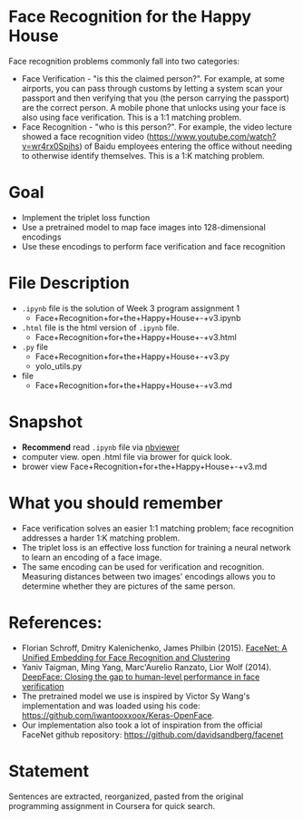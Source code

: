 # Face Recognition for the Happy House
Face recognition problems commonly fall into two categories:
- Face Verification - "is this the claimed person?". For example, at some airports, you can pass through customs by letting a system scan your passport and then verifying that you (the person carrying the passport) are the correct person. A mobile phone that unlocks using your face is also using face verification. This is a 1:1 matching problem.
- Face Recognition - "who is this person?". For example, the video lecture showed a face recognition video (https://www.youtube.com/watch?v=wr4rx0Spihs) of Baidu employees entering the office without needing to otherwise identify themselves. This is a 1:K matching problem.

# Goal
- Implement the triplet loss function
- Use a pretrained model to map face images into 128-dimensional encodings
- Use these encodings to perform face verification and face recognition

# File Description
- `.ipynb` file is the solution of Week 3 program assignment 1
  - Face+Recognition+for+the+Happy+House+-+v3.ipynb
- `.html` file is the html version of `.ipynb` file.
  - Face+Recognition+for+the+Happy+House+-+v3.html
- `.py` file
  - Face+Recognition+for+the+Happy+House+-+v3.py
  - yolo_utils.py
- file
  - Face+Recognition+for+the+Happy+House+-+v3.md
  
# Snapshot
- **Recommend** read `.ipynb` file via [nbviewer](https://nbviewer.jupyter.org/)
- computer view. open .html file via brower for quick look.
- brower view Face+Recognition+for+the+Happy+House+-+v3.md

# What you should remember
- Face verification solves an easier 1:1 matching problem; face recognition addresses a harder 1:K matching problem. 
- The triplet loss is an effective loss function for training a neural network to learn an encoding of a face image.
- The same encoding can be used for verification and recognition. Measuring distances between two images' encodings allows you to determine whether they are pictures of the same person. 

# References:

- Florian Schroff, Dmitry Kalenichenko, James Philbin (2015). [FaceNet: A Unified Embedding for Face Recognition and Clustering](https://arxiv.org/pdf/1503.03832.pdf)
- Yaniv Taigman, Ming Yang, Marc'Aurelio Ranzato, Lior Wolf (2014). [DeepFace: Closing the gap to human-level performance in face verification](https://research.fb.com/wp-content/uploads/2016/11/deepface-closing-the-gap-to-human-level-performance-in-face-verification.pdf) 
- The pretrained model we use is inspired by Victor Sy Wang's implementation and was loaded using his code: https://github.com/iwantooxxoox/Keras-OpenFace.
- Our implementation also took a lot of inspiration from the official FaceNet github repository: https://github.com/davidsandberg/facenet 

# Statement
Sentences are extracted, reorganized, pasted from the original programming assignment in Coursera for quick search.

